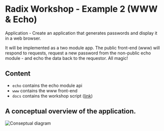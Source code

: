 # Radix Workshop - Example 2 (WWW & Echo)

Application - Create an application that generates passwords and display it in a web browser. 

It will be implemented as a two module app. The public front-end (www) will respond to requests, request a new password from the non-public echo module - and echo the data back to the requestor. All magic! 
 
## Content

- ```echo``` contains the echo module api
- ```www``` contains the www front-end
- ```docs``` contains the workshop script ([link](./docs/workshop.md))

## A conceptual overview of the application.

![Conseptual diagram](./docs/smalldiagram.png) 

